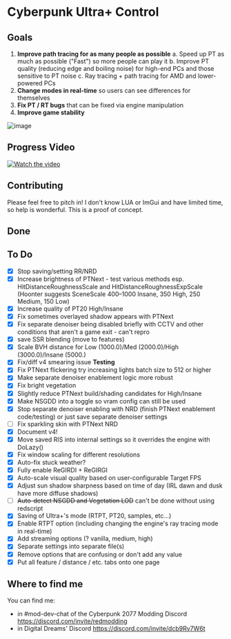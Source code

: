 # Cyberpunk Ultra+ Control

## Goals
1. **Improve path tracing for as many people as possible**
  a. Speed up PT as much as possible ("Fast") so more people can play it
  b. Improve PT quality (reducing edge and boiling noise) for high-end PCs and those sensitive to PT noise
  c. Ray tracing + path tracing for AMD and lower-powered PCs
3. **Change modes in real-time** so users can see differences for themselves
4. **Fix PT / RT bugs** that can be fixed via engine manipulation
5. **Improve game stability**

![image](https://github.com/sammilucia/cyberpunk-ultra-plus/assets/3295286/a815f4b9-534d-4a2a-a2dc-b48feed671f6)

## Progress Video

[![Watch the video](https://img.youtube.com/vi/upY_oe_SJHQ/default.jpg)](https://youtu.be/upY_oe_SJHQ)

## Contributing

Please feel free to pitch in! I don't know LUA or ImGui and have limited time, so help is wonderful. This is a proof of concept.

## Done

## To Do
- [x] Stop saving/setting RR/NRD
- [x] Increase brightness of PTNext - test various methods esp. HitDistanceRoughnessScale and HitDistanceRoughnessExpScale (Hoonter suggests SceneScale  400–1000 Insane, 350 High, 250 Medium, 150 Low)
- [x] Increase quality of PT20 High/Insane
- [x] Fix sometimes overlayed shadow appears with PTNext
- [x] Fix separate denoiser being disabled briefly with CCTV and other conditions that aren't a game exit - can't repro
- [x] save SSR blending (move to features)
- [x] Scale BVH distance for Low (1000.0)/Med (2000.0)/High (3000.0)/Insane (5000.)
- [x] Fix/diff v4 smearing issue **Testing**
- [x] Fix PTNext flickering try increasing lights batch size to 512 or higher
- [x] Make separate denoiser enablement logic more robust
- [x] Fix bright vegetation
- [x] Slightly reduce PTNext build/shading candidates for High/Insane
- [x] Make NSGDD into a toggle so vram config can still be used
- [x] Stop separate denoiser enabling with NRD (finish PTNext enablement code/testing) or just save separate denoiser settings
- [ ] Fix sparkling skin with PTNext NRD
- [x] Document v4!
- [x] Move saved RIS into internal settings so it overrides the engine with DoLazy()
- [x] Fix window scaling for different resolutions
- [x] Auto-fix stuck weather?
- [x] Fully enable ReGIRDI + ReGIRGI
- [x] Auto-scale visual quality based on user-configurable Target FPS
- [x] Adjust sun shadow sharpness based on time of day (IRL dawn and dusk have more diffuse shadows) 
- [ ] ~~Auto-detect NSGDD and Vegetation LOD~~ can't be done without using redscript
- [x] Saving of Ultra+'s mode (RTPT, PT20, samples, etc...)
- [x] Enable RTPT option (including changing the engine's ray tracing mode in real-time)
- [x] Add streaming options (? vanilla, medium, high)
- [x] Separate settings into separate file(s)
- [x] Remove options that are confusing or don't add any value
- [x] Put all feature / distance / etc. tabs onto one page

## Where to find me

You can find me:
- in #mod-dev-chat of the Cyberpunk 2077 Modding Discord https://discord.com/invite/redmodding
- in Digital Dreams' Discord https://discord.com/invite/dcb9Rv7W6t
